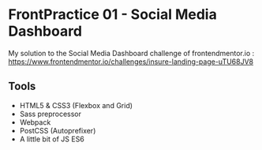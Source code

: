 # FrontPractice 01 - Social Media Dashboard
My solution to the Social Media Dashboard challenge of frontendmentor.io : https://www.frontendmentor.io/challenges/insure-landing-page-uTU68JV8

## Tools
- HTML5 & CSS3 (Flexbox and Grid)
- Sass preprocessor
- Webpack
- PostCSS (Autoprefixer)
- A little bit of JS ES6
